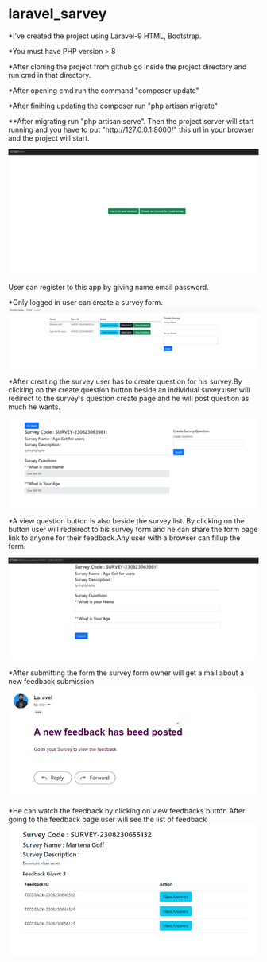 # laravel_sarvey

*I've created the project using Laravel-9 HTML, Bootstrap.

*You must have PHP version > 8

*After cloning the project from github go inside the project directory and run cmd in that directory.

*After opening cmd run the command "composer update"

*After finihing updating the composer run "php artisan migrate"

**After migrating run "php artisan serve". Then the project server will start running and you have to put "http://127.0.0.1:8000/" this url in your browser and the project will start.

![Alt text](image-5.png)

User can register to this app by giving name email password.

*Only logged in user can create a survey form.
![Alt text](image.png)

*After creating the survey user has to create question for his survey.By clicking on the create question button beside an individual suvey
user will redirect to the survey's question create page and he will post question as much he wants.

![Alt text](image-3.png)

*A view question button is also beside the survey list. By clicking on the button user will redeirect to his survey form and he can share the form page link to anyone for their feedback.Any user with a browser can fillup the form.

![Alt text](image-4.png)

*After submitting the form the survey form owner will get a mail about a new feedback submission
![Alt text](image-1.png)

*He can watch the feedback by clicking on view feedbacks button.After going to the feedback page user will see the list of feedback
![Alt text](image-2.png)


 
